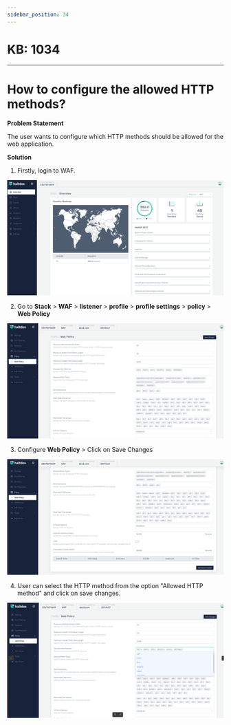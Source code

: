 ```yaml
---
sidebar_position: 34
---
```


# KB: 1034
-----------

# How to configure the allowed HTTP methods?

**Problem Statement**

The user wants to configure which HTTP methods should be allowed for the web application.

**Solution**

1. Firstly, login to WAF.

![kb-1034](/img/waf/kb/v2/overview_kb_1034_1.png)

2. Go to **Stack** > **WAF** > **listener** > **profile** > **profile settings** > **policy** > **Web Policy**

![kb-1034](/img/waf/kb/v2/web_kb_1034_2.png)

3. Configure **Web Policy** > Click on Save Changes 

![kb-1034](/img/waf/kb/v2/web_kb_1034_3.png)

4. User can select the HTTP method from the option "Allowed HTTP method" and click on save changes.

![kb-1034](/img/waf/kb/v2/web_kb_1034_4.png)



